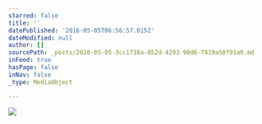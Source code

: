 ```yaml
---
starred: false
title: ''
datePublished: '2016-05-05T06:56:57.015Z'
dateModified: null
author: []
sourcePath: _posts/2016-05-05-3cc1738a-852d-4293-90d6-7819a50f91a0.md
inFeed: true
hasPage: false
inNav: false
_type: MediaObject

---
```

![](https://the-grid-user-content.s3-us-west-2.amazonaws.com/a6a427c8-36bd-4425-9b74-01d6f12e4716.jpg)